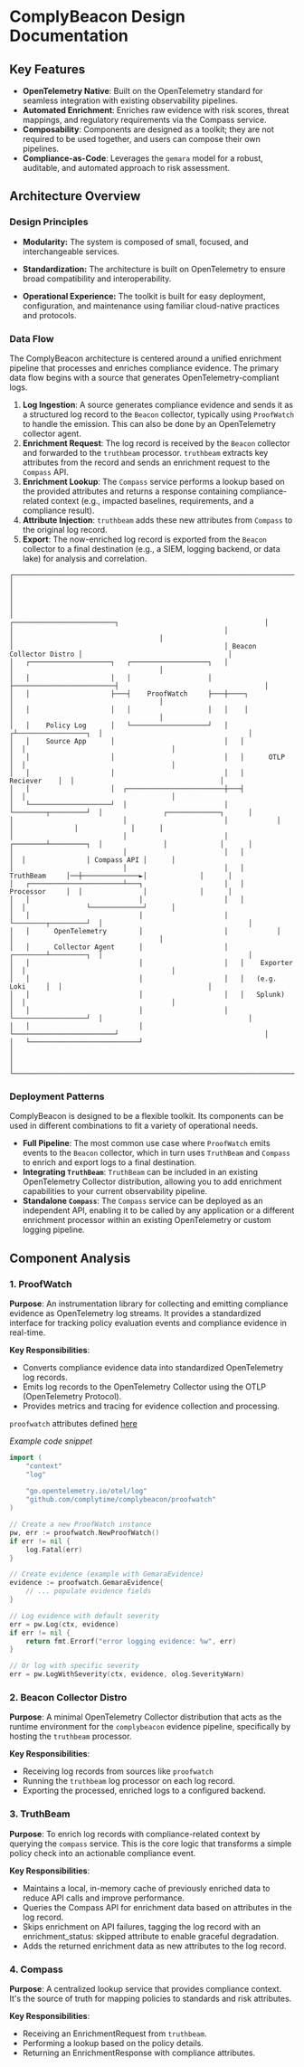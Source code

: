 # ComplyBeacon Design Documentation

## Key Features

- **OpenTelemetry Native**: Built on the OpenTelemetry standard for seamless integration with existing observability pipelines.
- **Automated Enrichment**: Enriches raw evidence with risk scores, threat mappings, and regulatory requirements via the Compass service.
- **Composability**: Components are designed as a toolkit; they are not required to be used together, and users can compose their own pipelines.
- **Compliance-as-Code**: Leverages the `gemara` model for a robust, auditable, and automated approach to risk assessment.

## Architecture Overview

### Design Principles

* **Modularity:** The system is composed of small, focused, and interchangeable services.

* **Standardization:** The architecture is built on OpenTelemetry to ensure broad compatibility and interoperability.

* **Operational Experience:** The toolkit is built for easy deployment, configuration, and maintenance using familiar cloud-native practices and protocols.


### Data Flow

The ComplyBeacon architecture is centered around a unified enrichment pipeline that processes and enriches compliance evidence. The primary data flow begins with a source that generates OpenTelemetry-compliant logs.

1.  **Log Ingestion**: A source generates compliance evidence and sends it as a structured log record to the `Beacon` collector, typically using `ProofWatch` to handle the emission. This can also be done by an OpenTelemetry collector agent.
2.  **Enrichment Request**: The log record is received by the `Beacon` collector and forwarded to the `truthbeam` processor. `truthbeam` extracts key attributes from the record and sends an enrichment request to the `Compass` API.
3.  **Enrichment Lookup**: The `Compass` service performs a lookup based on the provided attributes and returns a response containing compliance-related context (e.g., impacted baselines, requirements, and a compliance result).
4.  **Attribute Injection**: `truthbeam` adds these new attributes from `Compass` to the original log record.
5.  **Export**: The now-enriched log record is exported from the `Beacon` collector to a final destination (e.g., a SIEM, logging backend, or data lake) for analysis and correlation.

```
┌───────────────────────────────────────────────────────────────────────────────────────────────────────────────────┐
│                                                                                                                   │
│                                                                                                                   │
│                                                    ┌─────────────────────────┐                                    │
│                                                    │                         │                                    │
│                                                    │ Beacon Collector Distro │                                    │
│   ┌────────────────────┐   ┌───────────────────┐   │                         │                                    │
│   │                    │   │                   │   ├─────────────────────────┤                                    │
│   │                    ├───┤    ProofWatch     ├───┼────┐                    │                                    │
│   │                    │   │                   │   │    │                    │                                    │
│   │    Policy Log      │   └───────────────────┘   │   ┌┴─────────────────┐  │                                    │
│   │    Source App      │                           │   │                  │  │                                    │
│   │                    │                           │   │      OTLP        │  │                                    │
│   │                    │                           │   │      Reciever    │  │                                    │
│   │                    │  ┌────────────────────────┼───┤                  │  │                                    │
│   └────────────────────┘  │                        │   └────────┬─────────┘  │               ┌─────────────┐      │
│                           │                        │            │            │               │             │      │
│                           │                        │   ┌────────┴─────────┐  │               │             │      │
│                           │                        │   │                  │  │               │ Compass API │      │
│                           │                        │   │    TruthBeam     │──┼──────────────►│             │      │
│   ┌───────────────────────┴───┐                    │   │    Processor     │  │               │             │      │
│   │                           │                    │   │                  │  │               └─────────────┘      │
│   │                           │                    │   └────────┬─────────┘  │                                    │
│   │      OpenTelemetry        │                    │            │            │                                    │
│   │      Collector Agent      │                    │   ┌────────┴─────────┐  │                                    │
│   │                           │                    │   │    Exporter      │  │                                    │
│   │                           │                    │   │   (e.g. Loki     │  │                                    │
│   │                           │                    │   │   Splunk)        │  │                                    │
│   │                           │                    │   └──────────────────┘  │                                    │
│   │                           │                    └─────────────────────────┘                                    │
│   └───────────────────────────┘                                                                                   │
│                                                                                                                   │
└───────────────────────────────────────────────────────────────────────────────────────────────────────────────────┘
```

### Deployment Patterns

ComplyBeacon is designed to be a flexible toolkit. Its components can be used in different combinations to fit a variety of operational needs.

* **Full Pipeline**: The most common use case where `ProofWatch` emits events to the `Beacon` collector, which in turn uses `TruthBeam` and `Compass` to enrich and export logs to a final destination.
* **Integrating `TruthBeam`**: `TruthBeam` can be included in an existing OpenTelemetry Collector distribution, allowing you to add enrichment capabilities to your current observability pipeline.
* **Standalone `Compass`**: The `Compass` service can be deployed as an independent API, enabling it to be called by any application or a different enrichment processor within an existing OpenTelemetry or custom logging pipeline.

## Component Analysis

### 1. ProofWatch

**Purpose**: An instrumentation library for collecting and emitting compliance evidence as OpenTelemetry log streams. It provides a standardized interface for tracking policy evaluation events and compliance evidence in real-time.

**Key Responsibilities**:
* Converts compliance evidence data into standardized OpenTelemetry log records.
* Emits log records to the OpenTelemetry Collector using the OTLP (OpenTelemetry Protocol).
* Provides metrics and tracing for evidence collection and processing.

`proofwatch` attributes defined [here](./attributes)

_Example code snippet_
```go
import (
    "context"
    "log"
    
    "go.opentelemetry.io/otel/log"
    "github.com/complytime/complybeacon/proofwatch"
)

// Create a new ProofWatch instance
pw, err := proofwatch.NewProofWatch()
if err != nil {
    log.Fatal(err)
}

// Create evidence (example with GemaraEvidence)
evidence := proofwatch.GemaraEvidence{
    // ... populate evidence fields
}

// Log evidence with default severity
err = pw.Log(ctx, evidence)
if err != nil {
    return fmt.Errorf("error logging evidence: %w", err)
}

// Or log with specific severity
err = pw.LogWithSeverity(ctx, evidence, olog.SeverityWarn)
```

### 2. Beacon Collector Distro

**Purpose**: A minimal OpenTelemetry Collector distribution that acts as the runtime environment for the `complybeacon` evidence pipeline, specifically by hosting the `truthbeam` processor.

**Key Responsibilities**:
* Receiving log records from sources like `proofwatch`
* Running the `truthbeam` log processor on each log record.
* Exporting the processed, enriched logs to a configured backend.

### 3. TruthBeam

**Purpose**: To enrich log records with compliance-related context by querying the `compass` service. This is the core logic that transforms a simple policy check into an actionable compliance event.

**Key Responsibilities**:
* Maintains a local, in-memory cache of previously enriched data to reduce API calls and improve performance.
* Queries the Compass API for enrichment data based on attributes in the log record.
* Skips enrichment on API failures, tagging the log record with an enrichment_status: skipped attribute to enable graceful degradation.
* Adds the returned enrichment data as new attributes to the log record.

### 4. Compass

**Purpose**: A centralized lookup service that provides compliance context. It's the source of truth for mapping policies to standards and risk attributes.

**Key Responsibilities**:
* Receiving an EnrichmentRequest from `truthbeam`.
* Performing a lookup based on the policy details.
* Returning an EnrichmentResponse with compliance attributes.
